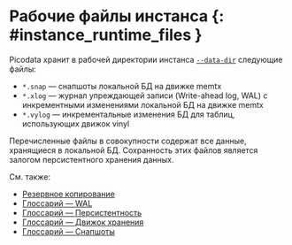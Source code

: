 # Рабочие файлы инстанса {: #instance_runtime_files }

Picodata хранит в рабочей директории инстанса [`--data-dir`] следующие
файлы:

- `*.snap` — снапшоты локальной БД на движке memtx
- `*.xlog` — журнал упреждающей записи (Write-ahead log, WAL) c
  инкрементными изменениями локальной БД на движке memtx
- `*.vylog` — инкрементальные изменения БД для таблиц, использующих
  движок vinyl

Перечисленные файлы в совокупности содержат все данные, хранящиеся в
локальной БД. Сохранность этих файлов является залогом персистентного
хранения данных.

[`--data-dir`]: ../reference/cli.md#run_data_dir

См. также:

- [Резервное копирование](../tutorial/backup.md)
- [Глоссарий — WAL](../overview/glossary.md#wal)
- [Глоссарий — Персистентность](../overview/glossary.md#persistence)
- [Глоссарий — Движок хранения](../overview/glossary.md#db_engine)
- [Глоссарий — Снапшоты](../overview/glossary.md#snapshot)
